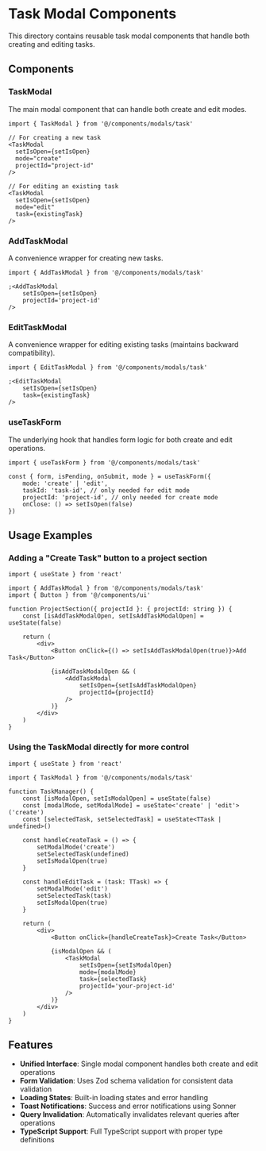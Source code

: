 # Task Modal Components

This directory contains reusable task modal components that handle both creating and editing tasks.

## Components

### TaskModal

The main modal component that can handle both create and edit modes.

```tsx
import { TaskModal } from '@/components/modals/task'

// For creating a new task
<TaskModal
  setIsOpen={setIsOpen}
  mode="create"
  projectId="project-id"
/>

// For editing an existing task
<TaskModal
  setIsOpen={setIsOpen}
  mode="edit"
  task={existingTask}
/>
```

### AddTaskModal

A convenience wrapper for creating new tasks.

```tsx
import { AddTaskModal } from '@/components/modals/task'

;<AddTaskModal
	setIsOpen={setIsOpen}
	projectId='project-id'
/>
```

### EditTaskModal

A convenience wrapper for editing existing tasks (maintains backward compatibility).

```tsx
import { EditTaskModal } from '@/components/modals/task'

;<EditTaskModal
	setIsOpen={setIsOpen}
	task={existingTask}
/>
```

### useTaskForm

The underlying hook that handles form logic for both create and edit operations.

```tsx
import { useTaskForm } from '@/components/modals/task'

const { form, isPending, onSubmit, mode } = useTaskForm({
	mode: 'create' | 'edit',
	taskId: 'task-id', // only needed for edit mode
	projectId: 'project-id', // only needed for create mode
	onClose: () => setIsOpen(false)
})
```

## Usage Examples

### Adding a "Create Task" button to a project section

```tsx
import { useState } from 'react'

import { AddTaskModal } from '@/components/modals/task'
import { Button } from '@/components/ui'

function ProjectSection({ projectId }: { projectId: string }) {
	const [isAddTaskModalOpen, setIsAddTaskModalOpen] = useState(false)

	return (
		<div>
			<Button onClick={() => setIsAddTaskModalOpen(true)}>Add Task</Button>

			{isAddTaskModalOpen && (
				<AddTaskModal
					setIsOpen={setIsAddTaskModalOpen}
					projectId={projectId}
				/>
			)}
		</div>
	)
}
```

### Using the TaskModal directly for more control

```tsx
import { useState } from 'react'

import { TaskModal } from '@/components/modals/task'

function TaskManager() {
	const [isModalOpen, setIsModalOpen] = useState(false)
	const [modalMode, setModalMode] = useState<'create' | 'edit'>('create')
	const [selectedTask, setSelectedTask] = useState<TTask | undefined>()

	const handleCreateTask = () => {
		setModalMode('create')
		setSelectedTask(undefined)
		setIsModalOpen(true)
	}

	const handleEditTask = (task: TTask) => {
		setModalMode('edit')
		setSelectedTask(task)
		setIsModalOpen(true)
	}

	return (
		<div>
			<Button onClick={handleCreateTask}>Create Task</Button>

			{isModalOpen && (
				<TaskModal
					setIsOpen={setIsModalOpen}
					mode={modalMode}
					task={selectedTask}
					projectId='your-project-id'
				/>
			)}
		</div>
	)
}
```

## Features

- **Unified Interface**: Single modal component handles both create and edit operations
- **Form Validation**: Uses Zod schema validation for consistent data validation
- **Loading States**: Built-in loading states and error handling
- **Toast Notifications**: Success and error notifications using Sonner
- **Query Invalidation**: Automatically invalidates relevant queries after operations
- **TypeScript Support**: Full TypeScript support with proper type definitions
